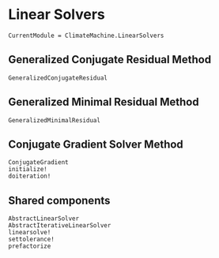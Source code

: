 # Linear Solvers

```@meta
CurrentModule = ClimateMachine.LinearSolvers
```

## Generalized Conjugate Residual Method

```@docs
GeneralizedConjugateResidual
```

## Generalized Minimal Residual Method

```@docs
GeneralizedMinimalResidual
```

## Conjugate Gradient Solver Method
```@docs
ConjugateGradient
initialize!
doiteration!
```

## Shared components

```@docs
AbstractLinearSolver
AbstractIterativeLinearSolver
linearsolve!
settolerance!
prefactorize
```
